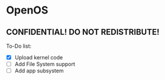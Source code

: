 # OpenOS
## CONFIDENTIAL! DO NOT REDISTRIBUTE!
To-Do list:
- [x] Upload kernel code
- [ ] Add File System support
- [ ] Add app subsystem
